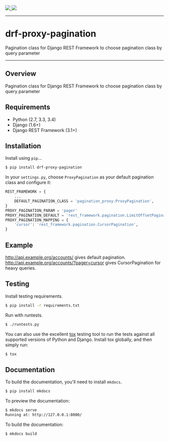 <div class="badges">
    <a href="http://travis-ci.org/tuffnatty/drf-proxy-pagination">
        <img src="https://travis-ci.org/tuffnatty/drf-proxy-pagination.svg?branch=master">
    </a>
    <a href="https://pypi.python.org/pypi/drf-proxy-pagination">
        <img src="https://img.shields.io/pypi/v/drf-proxy-pagination.svg">
    </a>
</div>

---

# drf-proxy-pagination

Pagination class for Django REST Framework to choose pagination class by query parameter

---

## Overview

Pagination class for Django REST Framework to choose pagination class by query parameter

## Requirements

* Python (2.7, 3.3, 3.4)
* Django (1.6+)
*  Django REST Framework (3.1+)

## Installation

Install using `pip`...

```bash
$ pip install drf-proxy-pagination
```

In your `settings.py`, choose `ProxyPagination` as your default pagination class
and configure it:

```python
REST_FRAMEWORK = {
    ...
    DEFAULT_PAGINATION_CLASS = 'pagination_proxy.ProxyPagination',
}
PROXY_PAGINATION_PARAM = 'pager'
PROXY_PAGINATION_DEFAULT = 'rest_framework.pagination.LimitOffsetPagination'
PROXY_PAGINATION_MAPPING = {
    'cursor': 'rest_framework.pagination.CursorPagination',
}
```

## Example

http://api.example.org/accounts/ gives default pagination.
http://api.example.org/accounts/?pager=cursor gives CursorPagination for heavy queries.

## Testing

Install testing requirements.

```bash
$ pip install -r requirements.txt
```

Run with runtests.

```bash
$ ./runtests.py
```

You can also use the excellent [tox](http://tox.readthedocs.org/en/latest/) testing tool to run the tests against all supported versions of Python and Django. Install tox globally, and then simply run:

```bash
$ tox
```

## Documentation

To build the documentation, you'll need to install `mkdocs`.

```bash
$ pip install mkdocs
```

To preview the documentation:

```bash
$ mkdocs serve
Running at: http://127.0.0.1:8000/
```

To build the documentation:

```bash
$ mkdocs build
```
